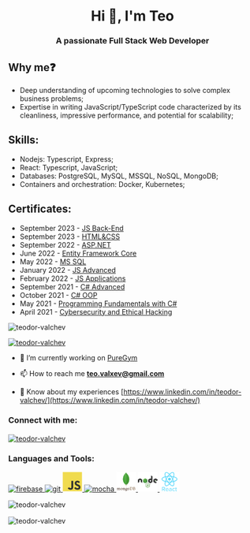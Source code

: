 <h1 align="center">Hi 👋, I'm Teo</h1>
<h3 align="center">A passionate Full Stack Web Developer</h3>

<h2>Why me❓</h2>
<ul>
  <li>Deep understanding of upcoming technologies to solve complex business problems;</li>
  <li>Expertise in writing JavaScript/TypeScript code characterized by its cleanliness, impressive performance, and potential for scalability;</li>
</ul>

<h2>Skills:</h2>
<ul>
  <li>Nodejs: Typescript, Express;</li>
  <li>React: Typescript, JavaScript;</li>
  <li>Databases: PostgreSQL, MySQL, MSSQL, NoSQL, MongoDB;</li>
  <li>Containers and orchestration: Docker, Kubernetes;</li>
</ul>


<h2>Certificates:</h2>
<ul>
  <li>September 2023 - <a href="https://softuni.bg/certificates/details/199601/36d500dc"> JS Back-End</a></li>
  <li>September 2023 - <a href="https://softuni.bg/certificates/details/190870/8546b87d"> HTML&CSS</a></li>
  <li>September 2022 - <a href="https://softuni.bg/certificates/details/146566/aebed4e5"> ASP.NET</a></li>
  <li>June 2022 - <a href="https://softuni.bg/certificates/details/141243/7b2a1223"> Entity Framework Core</a></li>
  <li>May 2022 - <a href="https://softuni.bg/certificates/details/134868/375c50d3"> MS SQL</a></li>
  <li>January 2022 - <a href="https://softuni.bg/certificates/details/130609/3cfc8e38"> JS Advanced</a></li>
  <li>February 2022 - <a href="https://softuni.bg/certificates/details/130500/87a3caf3"> JS Applications</a></li>
  <li>September 2021 -  <a href="https://softuni.bg/certificates/details/121973/799db25c"> C# Advanced</a></li>
  <li>October 2021 -  <a href="https://softuni.bg/certificates/details/120494/eaa2758e"> C# OOP</a></li>
  <li>May 2021 -  <a href="https://softuni.bg/certificates/details/111668/ed277b9d"> Programming Fundamentals with C#</a></li>
  <li>April 2021 -  <a href="https://softuni.bg/certificates/details/107033/376b8db2">Cybersecurity and Ethical Hacking</a></li>
</ul>


<p align="left"> <img src="https://komarev.com/ghpvc/?username=teodor-valchev&label=Profile%20views&color=0e75b6&style=flat" alt="teodor-valchev" /> </p>

<p align="left"> <a href="https://github.com/ryo-ma/github-profile-trophy"><img src="https://github-profile-trophy.vercel.app/?username=teodor-valchev" alt="teodor-valchev" /></a> </p>

- 🔭 I’m currently working on [PureGym](https://github.com/teodor-valchev/Gym)

- 📫 How to reach me **teo.valxev@gmail.com**

- 📄 Know about my experiences [https://www.linkedin.com/in/teodor-valchev/](https://www.linkedin.com/in/teodor-valchev/)

<h3 align="left">Connect with me:</h3>
<p align="left">
<a href="https://linkedin.com/in/teodor-valchev" target="blank"><img align="center" src="https://raw.githubusercontent.com/rahuldkjain/github-profile-readme-generator/master/src/images/icons/Social/linked-in-alt.svg" alt="teodor-valchev" height="30" width="40" /></a>
</p>

<h3 align="left">Languages and Tools:</h3>
<p align="left"> <a href="https://firebase.google.com/" target="_blank" rel="noreferrer"> <img src="https://www.vectorlogo.zone/logos/firebase/firebase-icon.svg" alt="firebase" width="40" height="40"/> </a> <a href="https://git-scm.com/" target="_blank" rel="noreferrer"> <img src="https://www.vectorlogo.zone/logos/git-scm/git-scm-icon.svg" alt="git" width="40" height="40"/> </a> <a href="https://developer.mozilla.org/en-US/docs/Web/JavaScript" target="_blank" rel="noreferrer"> <img src="https://raw.githubusercontent.com/devicons/devicon/master/icons/javascript/javascript-original.svg" alt="javascript" width="40" height="40"/> </a> <a href="https://mochajs.org" target="_blank" rel="noreferrer"> <img src="https://www.vectorlogo.zone/logos/mochajs/mochajs-icon.svg" alt="mocha" width="40" height="40"/> </a> <a href="https://www.mongodb.com/" target="_blank" rel="noreferrer"> <img src="https://raw.githubusercontent.com/devicons/devicon/master/icons/mongodb/mongodb-original-wordmark.svg" alt="mongodb" width="40" height="40"/> </a> <a href="https://nodejs.org" target="_blank" rel="noreferrer"> <img src="https://raw.githubusercontent.com/devicons/devicon/master/icons/nodejs/nodejs-original-wordmark.svg" alt="nodejs" width="40" height="40"/> </a> <a href="https://reactjs.org/" target="_blank" rel="noreferrer"> <img src="https://raw.githubusercontent.com/devicons/devicon/master/icons/react/react-original-wordmark.svg" alt="react" width="40" height="40"/> </a> </p>

<p><img align="center" src="https://github-readme-stats.vercel.app/api/top-langs?username=teodor-valchev&show_icons=true&locale=en&layout=compact" alt="teodor-valchev" /></p>

<p><img align="center" src="https://github-readme-streak-stats.herokuapp.com/?user=teodor-valchev&" alt="teodor-valchev" /></p>

